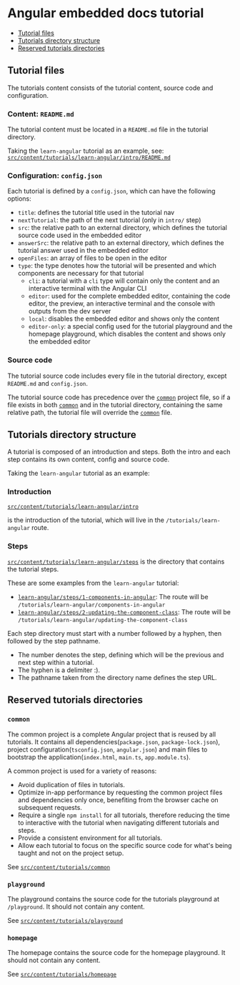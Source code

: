 # Angular embedded docs tutorial

- [Tutorial files](#tutorial-files)
- [Tutorials directory structure](#tutorials-directory-structure)
- [Reserved tutorials directories](#reserved-tutorials-directories)

## Tutorial files

The tutorials content consists of the tutorial content, source code and configuration.

### Content: `README.md`

The tutorial content must be located in a `README.md` file in the tutorial directory.

Taking the `learn-angular` tutorial as an example, see: [`src/content/tutorials/learn-angular/intro/README.md`](/src/content/tutorials/learn-angular/intro/README.md)

### Configuration: `config.json`

Each tutorial is defined by a `config.json`, which can have the following options:

- `title`: defines the tutorial title used in the tutorial nav
- `nextTutorial`: the path of the next tutorial (only in `intro/` step)
- `src`: the relative path to an external directory, which defines the tutorial source code used in the embedded editor
- `answerSrc`: the relative path to an external directory, which defines the tutorial answer used in the embedded editor
- `openFiles`: an array of files to be open in the editor
- `type`: the type denotes how the tutorial will be presented and which components are necessary for that tutorial
  - `cli`: a tutorial with a `cli` type will contain only the content and an interactive terminal with the Angular CLI
  - `editor`: used for the complete embedded editor, containing the code editor, the preview, an interactive terminal and the console with outputs from the dev server
  - `local`: disables the embedded editor and shows only the content
  - `editor-only`: a special config used for the tutorial playground and the homepage playground, which disables the content and shows only the embedded editor

### Source code

The tutorial source code includes every file in the tutorial directory, except `README.md` and `config.json`.

The tutorial source code has precedence over the [`common`](#common) project file, so if a file exists in both [`common`](#common) and in the tutorial directory, containing the same relative path, the tutorial file will override the [`common`](#common) file.

## Tutorials directory structure

A tutorial is composed of an introduction and steps. Both the intro and each step contains its own content, config and source code.

Taking the `learn-angular` tutorial as an example:

### Introduction

[`src/content/tutorials/learn-angular/intro`](/src/content/tutorials/learn-angular/intro)

is the introduction of the tutorial, which will live in the `/tutorials/learn-angular` route.

### Steps

[`src/content/tutorials/learn-angular/steps`](/src/content/tutorials/learn-angular/steps) is the directory that contains the tutorial steps.

These are some examples from the `learn-angular` tutorial:

- [`learn-angular/steps/1-components-in-angular`](/src/content/tutorials/learn-angular/steps/1-components-in-angular): The route will be `/tutorials/learn-angular/components-in-angular`
- [`learn-angular/steps/2-updating-the-component-class`](/src/content/tutorials/learn-angular/steps/2-updating-the-component-class): The route will be `/tutorials/learn-angular/updating-the-component-class`

Each step directory must start with a number followed by a hyphen, then followed by the step pathname.

- The number denotes the step, defining which will be the previous and next step within a tutorial.
- The hyphen is a delimiter :).
- The pathname taken from the directory name defines the step URL.

## Reserved tutorials directories

### `common`

The common project is a complete Angular project that is reused by all tutorials. It contains all
dependencies(`package.json`, `package-lock.json`), project configuration(`tsconfig.json`, `angular.json`) and main files to bootstrap the application(`index.html`, `main.ts`, `app.module.ts`).

A common project is used for a variety of reasons:

- Avoid duplication of files in tutorials.
- Optimize in-app performance by requesting the common project files and dependencies only once, benefiting from the
  browser cache on subsequent requests.
- Require a single `npm install` for all tutorials, therefore reducing the time to interactive with the tutorial
  when navigating different tutorials and steps.
- Provide a consistent environment for all tutorials.
- Allow each tutorial to focus on the specific source code for what's being taught and not on the project setup.

See [`src/content/tutorials/common`](/src/content/tutorials/common)

### `playground`

The playground contains the source code for the tutorials playground at `/playground`. It should not contain any content.

See [`src/content/tutorials/playground`](/src/content/tutorials/playground)

### `homepage`

The homepage contains the source code for the homepage playground. It should not contain any content.

See [`src/content/tutorials/homepage`](/src/content/tutorials/homepage)
